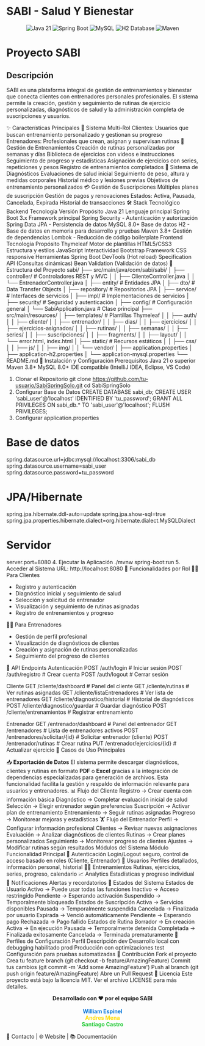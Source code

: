 # SABI - Salud Y Bienestar 

<div align="center">
  <img src="https://img.shields.io/badge/Java-21-orange?style=for-the-badge&logo=java" alt="Java 21"/>
  <img src="https://img.shields.io/badge/Spring_Boot-3.x-brightgreen?style=for-the-badge&logo=spring" alt="Spring Boot"/>
  <img src="https://img.shields.io/badge/MySQL-8.0+-blue?style=for-the-badge&logo=mysql" alt="MySQL"/>
  <img src="https://img.shields.io/badge/H2-Database-lightgrey?style=for-the-badge&logo=h2" alt="H2 Database"/>
  <img src="https://img.shields.io/badge/Maven-3.8+-red?style=for-the-badge&logo=apache-maven" alt="Maven"/>
</div>

# Proyecto SABI

## Descripción
SABI es una plataforma integral de gestión de entrenamientos y bienestar que conecta clientes con entrenadores personales profesionales. El sistema permite la creación, gestión y seguimiento de rutinas de ejercicio personalizadas, diagnósticos de salud y la administración completa de suscripciones y usuarios.

✨ Características Principales
👥 Sistema Multi-Rol
Clientes: Usuarios que buscan entrenamiento personalizado y gestionan su progreso
Entrenadores: Profesionales que crean, asignan y supervisan rutinas
💪 Gestión de Entrenamientos
Creación de rutinas personalizadas por semanas y días
Biblioteca de ejercicios con videos e instrucciones
Seguimiento de progreso y estadísticas
Asignación de ejercicios con series, repeticiones y pesos
Registro de entrenamientos completados
🏥 Sistema de Diagnósticos
Evaluaciones de salud inicial
Seguimiento de peso, altura y medidas corporales
Historial médico y lesiones previas
Objetivos de entrenamiento personalizados
💳 Gestión de Suscripciones
Múltiples planes de suscripción
Gestión de pagos y renovaciones
Estados: Activa, Pausada, Cancelada, Expirada
Historial de transacciones
🛠️ Stack Tecnológico
Backend
Tecnología	Versión	Propósito
Java	21	Lenguaje principal
Spring Boot	3.x	Framework principal
Spring Security	-	Autenticación y autorización
Spring Data JPA	-	Persistencia de datos
MySQL	8.0+	Base de datos
H2	-	Base de datos en memoria para desarrollo y pruebas
Maven	3.8+	Gestión de dependencias
Lombok	-	Reducción de código boilerplate
Frontend
Tecnología	Propósito
Thymeleaf	Motor de plantillas
HTML5/CSS3	Estructura y estilos
JavaScript	Interactividad
Bootstrap	Framework CSS responsive
Herramientas
Spring Boot DevTools (Hot reload)
Specification API (Consultas dinámicas)
Bean Validation (Validación de datos)
📁 Estructura del Proyecto
sabi/
├── src/main/java/com/sabi/sabi/
│   ├── controller/           # Controladores REST y MVC
│   │   ├── ClienteController.java
│   │   └── EntrenadorController.java
│   ├── entity/              # Entidades JPA
│   ├── dto/                 # Data Transfer Objects
│   ├── repository/          # Repositorios JPA
│   ├── service/             # Interfaces de servicios
│   ├── impl/                # Implementaciones de servicios
│   ├── security/            # Seguridad y autenticación
│   ├── config/              # Configuración general
│   └── SabiApplication.java # Clase principal
├── src/main/resources/
│   ├── templates/           # Plantillas Thymeleaf
│   │   ├── auth/
│   │   ├── cliente/
│   │   ├── entrenador/
│   │   ├── dias/
│   │   ├── ejercicios/
│   │   ├── ejercicios-asignados/
│   │   ├── rutinas/
│   │   ├── semanas/
│   │   ├── series/
│   │   ├── suscripciones/
│   │   ├── fragments/
│   │   ├── layout/
│   │   └── error.html, index.html
│   ├── static/              # Recursos estáticos
│   │   ├── css/
│   │   ├── js/
│   │   ├── img/
│   │   └── vendor/
│   ├── application.properties
│   ├── application-h2.properties
│   └── application-mysql.properties
└── README.md
🚀 Instalación y Configuración
Prerequisitos
Java 21 o superior
Maven 3.8+
MySQL 8.0+
IDE compatible (IntelliJ IDEA, Eclipse, VS Code)
1. Clonar el Repositorio
git clone https://github.com/tu-usuario/SabiSpringSolo.git
cd SabiSpringSolo
2. Configurar Base de Datos
CREATE DATABASE sabi_db;
CREATE USER 'sabi_user'@'localhost' IDENTIFIED BY 'tu_password';
GRANT ALL PRIVILEGES ON sabi_db.* TO 'sabi_user'@'localhost';
FLUSH PRIVILEGES;
3. Configurar application.properties
# Base de datos
spring.datasource.url=jdbc:mysql://localhost:3306/sabi_db
spring.datasource.username=sabi_user
spring.datasource.password=tu_password

# JPA/Hibernate
spring.jpa.hibernate.ddl-auto=update
spring.jpa.show-sql=true
spring.jpa.properties.hibernate.dialect=org.hibernate.dialect.MySQLDialect

# Servidor
server.port=8080
4. Ejecutar la Aplicación
./mvnw spring-boot:run
5. Acceder al Sistema
URL: http://localhost:8080
📱 Funcionalidades por Rol
🧑‍💼 Para Clientes
- Registro y autenticación
- Diagnóstico inicial y seguimiento de salud
- Selección y solicitud de entrenador
- Visualización y seguimiento de rutinas asignadas
- Registro de entrenamientos y progreso

🏋️‍♂️ Para Entrenadores
- Gestión de perfil profesional
- Visualización de diagnósticos de clientes
- Creación y asignación de rutinas personalizadas
- Seguimiento del progreso de clientes

🔄 API Endpoints
Autenticación
POST   /auth/login                    # Iniciar sesión
POST   /auth/registro                 # Crear cuenta
POST   /auth/logout                   # Cerrar sesión

Cliente
GET    /cliente/dashboard             # Panel del cliente
GET    /cliente/rutinas               # Ver rutinas asignadas
GET    /cliente/listaEntrenadores     # Ver lista de entrenadores
GET    /cliente/diagnostico/historial # Historial de diagnósticos
POST   /cliente/diagnostico/guardar   # Guardar diagnóstico
POST   /cliente/entrenamientos        # Registrar entrenamiento

Entrenador
GET    /entrenador/dashboard          # Panel del entrenador
GET    /entrenadores                  # Lista de entrenadores activos
POST   /entrenadores/solicitar/{id}   # Solicitar entrenador (cliente)
POST   /entrenador/rutinas            # Crear rutina
PUT    /entrenador/ejercicios/{id}    # Actualizar ejercicio
🎯 Casos de Uso Principales

📥 <b>Exportación de Datos</b>
El sistema permite descargar diagnósticos, clientes y rutinas en formato <b>PDF</b> o <b>Excel</b> gracias a la integración de dependencias especializadas para generación de archivos. Esta funcionalidad facilita la gestión y respaldo de información relevante para usuarios y entrenadores.
📊 Flujo del Cliente
Registro → Crear cuenta con información básica
Diagnóstico → Completar evaluación inicial de salud
Selección → Elegir entrenador según preferencias
Suscripción → Activar plan de entrenamiento
Entrenamiento → Seguir rutinas asignadas
Progreso → Monitorear mejoras y estadísticas
🏋️ Flujo del Entrenador
Perfil → Configurar información profesional
Clientes → Revisar nuevas asignaciones
Evaluación → Analizar diagnósticos de clientes
Rutinas → Crear planes personalizados
Seguimiento → Monitorear progreso de clientes
Ajustes → Modificar rutinas según resultados
 Módulos del Sistema
Módulo	Funcionalidad Principal
🔐 Autenticación	Login/Logout seguro, control de acceso basado en roles (Cliente, Entrenador)
👤 Usuarios	Perfiles detallados, información personal, historial
🏃‍♀️ Entrenamientos	Rutinas, ejercicios, series, progreso, calendario
📈 Analytics	Estadísticas y progreso individual
📱 Notificaciones	Alertas y recordatorios
🚦 Estados del Sistema
Estados de Usuario
Activo → Puede usar todas las funciones
Inactivo → Acceso restringido
Pendiente → Esperando activación
Suspendido → Temporalmente bloqueado
Estados de Suscripción
Activa → Servicios disponibles
Pausada → Temporalmente suspendida
Cancelada → Finalizada por usuario
Expirada → Venció automáticamente
Pendiente → Esperando pago
Rechazada → Pago fallido
Estados de Rutina
Borrador → En creación
Activa → En ejecución
Pausada → Temporalmente detenida
Completada → Finalizada exitosamente
Cancelada → Terminada prematuramente
📝 Perfiles de Configuración
Perfil	Descripción
dev	Desarrollo local con debugging habilitado
prod	Producción con optimizaciones
test	Configuración para pruebas automatizadas
🤝 Contribución
Fork el proyecto
Crea tu feature branch (git checkout -b feature/AmazingFeature)
Commit tus cambios (git commit -m 'Add some AmazingFeature')
Push al branch (git push origin feature/AmazingFeature)
Abre un Pull Request
📄 Licencia
Este proyecto está bajo la licencia MIT. Ver el archivo LICENSE para más detalles.


<div align="center">
  <b>Desarrollado con ❤️ por el equipo SABI</b>
  <br><br>
  <span style="color:#0074D9; font-weight:bold;">William Espinel</span><br>
  <span style="color:#FFDC00; font-weight:bold;">Andres Mena</span><br>
  <span style="color:#2ECC40; font-weight:bold;">Santiago Castro</span>
</div>

📧 Contacto | 🌐 Website | 📚 Documentación

